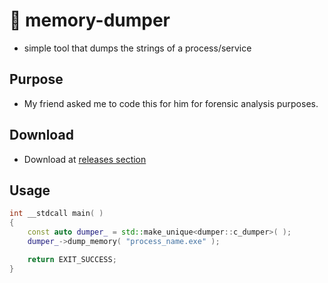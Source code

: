 # 💾 memory-dumper
- simple tool that dumps the strings of a process/service

## Purpose
- My friend asked me to code this for him for forensic analysis purposes.

## Download 
- Download at [releases section](https://github.com/trxgedy/memory-dumper/releases)

## Usage
```cpp
int __stdcall main( )
{
	const auto dumper_ = std::make_unique<dumper::c_dumper>( );
	dumper_->dump_memory( "process_name.exe" );

	return EXIT_SUCCESS;
}
```
